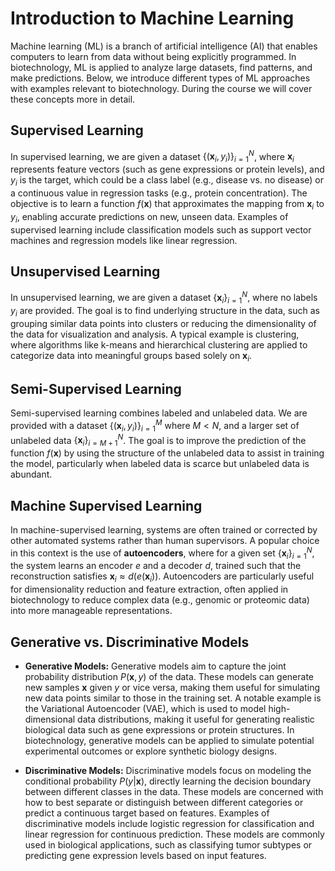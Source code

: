 # Introduction to Machine Learning

Machine learning (ML) is a branch of artificial intelligence (AI) that enables computers to learn from data without being explicitly programmed. In biotechnology, ML is applied to analyze large datasets, find patterns, and make predictions. Below, we introduce different types of ML approaches with examples relevant to biotechnology. During the course we will cover these concepts more in detail.

## Supervised Learning

In supervised learning, we are given a dataset $\{(\mathbf{x}_i, y_i)\}_{i=1}^N$, where $\mathbf{x}_i$ represents feature vectors (such as gene expressions or protein levels), and $y_i$ is the target, which could be a class label (e.g., disease vs. no disease) or a continuous value in regression tasks (e.g., protein concentration). The objective is to learn a function $f(\mathbf{x})$ that approximates the mapping from $\mathbf{x}_i$ to $y_i$, enabling accurate predictions on new, unseen data. Examples of supervised learning include classification models such as support vector machines and regression models like linear regression.

## Unsupervised Learning

In unsupervised learning, we are given a dataset $\{\mathbf{x}_i\}_{i=1}^N$, where no labels $y_i$ are provided. The goal is to find underlying structure in the data, such as grouping similar data points into clusters or reducing the dimensionality of the data for visualization and analysis. A typical example is clustering, where algorithms like k-means and hierarchical clustering are applied to categorize data into meaningful groups based solely on $\mathbf{x}_i$.

## Semi-Supervised Learning

Semi-supervised learning combines labeled and unlabeled data. We are provided with a dataset $\{(\mathbf{x}_i, y_i)\}_{i=1}^M$ where $M < N$, and a larger set of unlabeled data $\{\mathbf{x}_i\}_{i=M+1}^N$. The goal is to improve the prediction of the function $f(\mathbf{x})$ by using the structure of the unlabeled data to assist in training the model, particularly when labeled data is scarce but unlabeled data is abundant.

## Machine Supervised Learning

In machine-supervised learning, systems are often trained or corrected by other automated systems rather than human supervisors. A popular choice in this context is the use of **autoencoders**, where for a given set $\{\mathbf{x}_i\}_{i=1}^N$, the system learns an encoder $e$ and a decoder $d$, trained such that the reconstruction satisfies $\mathbf{x}_i \approx d(e(\mathbf{x}_i))$. Autoencoders are particularly useful for dimensionality reduction and feature extraction, often applied in biotechnology to reduce complex data (e.g., genomic or proteomic data) into more manageable representations.

## Generative vs. Discriminative Models

- **Generative Models:** Generative models aim to capture the joint probability distribution $P(\mathbf{x}, y)$ of the data. These models can generate new samples $\mathbf{x}$ given $y$ or vice versa, making them useful for simulating new data points similar to those in the training set. A notable example is the Variational Autoencoder (VAE), which is used to model high-dimensional data distributions, making it useful for generating realistic biological data such as gene expressions or protein structures. In biotechnology, generative models can be applied to simulate potential experimental outcomes or explore synthetic biology designs.

- **Discriminative Models:** Discriminative models focus on modeling the conditional probability $P(y|\mathbf{x})$, directly learning the decision boundary between different classes in the data. These models are concerned with how to best separate or distinguish between different categories or predict a continuous target based on features. Examples of discriminative models include logistic regression for classification and linear regression for continuous prediction. These models are commonly used in biological applications, such as classifying tumor subtypes or predicting gene expression levels based on input features.
